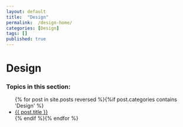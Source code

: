 ```yaml
---
layout: default
title:  "Design"
permalink:  /design-home/
categories: [Design]
tags: []
published: true
---
```


<div data-type="part" class="hsecpart" data-hederis-type="hsecpart" id="design-home" data-pi-attrs="id: design-home" role="doc-part" data-author-name=" " data-book-title=" " title="Design"><h1 data-hederis-type="hblkchaptitle" class="hblkchaptitle" id="ptVxpVwfK">Design</h1>
    <h3>Topics in this section:</h3><ul class="">{% for post in site.posts reversed %}{%if post.categories contains 'Design' %}<li class=""><a class="" href="{{ post.url }}">{{ post.title }}</a></li>{% endif %}{% endfor %}</ul></div>
    